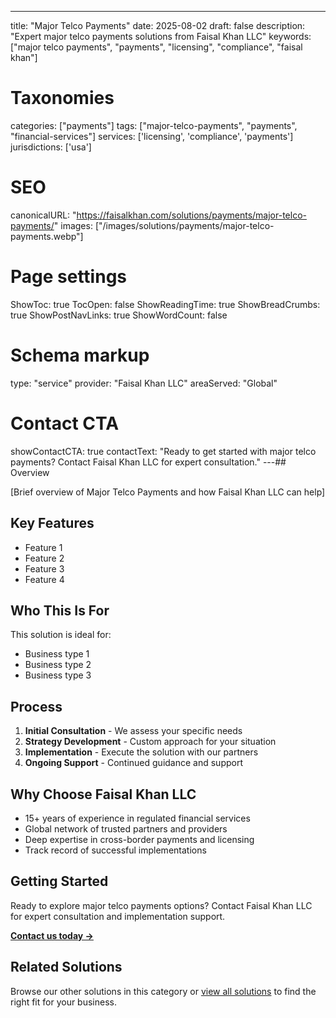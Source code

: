 ---
title: "Major Telco Payments"
date: 2025-08-02
draft: false
description: "Expert major telco payments solutions from Faisal Khan LLC"
keywords: ["major telco payments", "payments", "licensing", "compliance", "faisal khan"]

# Taxonomies
categories: ["payments"]
tags: ["major-telco-payments", "payments", "financial-services"]
services: ['licensing', 'compliance', 'payments']
jurisdictions: ['usa']

# SEO
canonicalURL: "https://faisalkhan.com/solutions/payments/major-telco-payments/"
images: ["/images/solutions/payments/major-telco-payments.webp"]

# Page settings
ShowToc: true
TocOpen: false
ShowReadingTime: true
ShowBreadCrumbs: true
ShowPostNavLinks: true
ShowWordCount: false

# Schema markup
type: "service"
provider: "Faisal Khan LLC"
areaServed: "Global"

# Contact CTA
showContactCTA: true
contactText: "Ready to get started with major telco payments? Contact Faisal Khan LLC for expert consultation."
---## Overview

[Brief overview of Major Telco Payments and how Faisal Khan LLC can help]

## Key Features

- Feature 1
- Feature 2  
- Feature 3
- Feature 4

## Who This Is For

This solution is ideal for:

- Business type 1
- Business type 2
- Business type 3

## Process

1. **Initial Consultation** - We assess your specific needs
2. **Strategy Development** - Custom approach for your situation  
3. **Implementation** - Execute the solution with our partners
4. **Ongoing Support** - Continued guidance and support

## Why Choose Faisal Khan LLC

- 15+ years of experience in regulated financial services
- Global network of trusted partners and providers
- Deep expertise in cross-border payments and licensing
- Track record of successful implementations

## Getting Started

Ready to explore major telco payments options? Contact Faisal Khan LLC for expert consultation and implementation support.

**[Contact us today →](mailto:contact@faisalkhan.com)**

## Related Solutions

Browse our other solutions in this category or [view all solutions](/solutions/) to find the right fit for your business.
